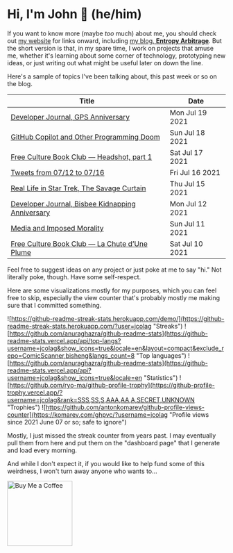 # Hi, I'm John 👋 (he/him)

If you want to know more (maybe *too* much) about me, you should check out [my website](https://john.colagioia.net/) for links onward, including [my blog, **Entropy Arbitrage**](https://john.colagioia.net/blog).  But the short version is that, in my spare time, I work on projects that amuse me, whether it's learning about some corner of technology, prototyping new ideas, or just writing out what might be useful later on down the line.

Here's a sample of topics I've been talking about, this past week or so on the blog.

|Title|Date|
|-----|-------|
|[Developer Journal, GPS Anniversary](https://john.colagioia.net/blog/2021/07/19/gps.html)|Mon Jul 19 2021|
|[GitHub Copilot and Other Programming Doom](https://john.colagioia.net/blog/2021/07/18/copilot.html)|Sun Jul 18 2021|
|[Free Culture Book Club — Headshot, part 1](https://john.colagioia.net/blog/2021/07/17/headshot.html)|Sat Jul 17 2021|
|[Tweets from 07/12 to 07/16](https://john.colagioia.net/blog/media/2021/07/16/week.html)|Fri Jul 16 2021|
|[Real Life in Star Trek, The Savage Curtain](https://john.colagioia.net/blog/2021/07/15/savage.html)|Thu Jul 15 2021|
|[Developer Journal, Bisbee Kidnapping Anniversary](https://john.colagioia.net/blog/2021/07/12/bisbee.html)|Mon Jul 12 2021|
|[Media and Imposed Morality](https://john.colagioia.net/blog/2021/07/11/mmedia.html)|Sun Jul 11 2021|
|[Free Culture Book Club — La Chute d’Une Plume](https://john.colagioia.net/blog/2021/07/10/plume.html)|Sat Jul 10 2021|

Feel free to suggest ideas on any project or just poke at me to say "hi." Not literally poke, though. Have some self-respect.

Here are some visualizations mostly for my purposes, which you can feel free to skip, especially the view counter that's probably mostly me making sure that I committed something.

![https://github-readme-streak-stats.herokuapp.com/demo/](https://github-readme-streak-stats.herokuapp.com/?user=jcolag "Streaks")
![https://github.com/anuraghazra/github-readme-stats](https://github-readme-stats.vercel.app/api/top-langs?username=jcolag&show_icons=true&locale=en&layout=compact&exclude_repo=ComicScanner,bisheng&langs_count=8 "Top languages")
![https://github.com/anuraghazra/github-readme-stats](https://github-readme-stats.vercel.app/api?username=jcolag&show_icons=true&locale=en "Statistics")
![https://github.com/ryo-ma/github-profile-trophy](https://github-profile-trophy.vercel.app/?username=jcolag&rank=SSS,SS,S,AAA,AA,A,SECRET,UNKNOWN "Trophies")
![https://github.com/antonkomarev/github-profile-views-counter](https://komarev.com/ghpvc/?username=jcolag "Profile views since 2021 June 07 or so; safe to ignore")

Mostly, I just missed the streak counter from years past.  I may eventually pull them from here and put them on the "dashboard page" that I generate and load every morning.

And while I don't expect it, if you would like to help fund some of this weirdness, I won't turn away anyone who wants to...

[<img src="https://cdn.buymeacoffee.com/buttons/v2/default-yellow.png" alt="Buy Me a Coffee" width="150px"/>](https://www.buymeacoffee.com/jcolag)
